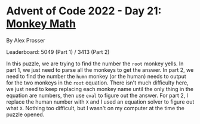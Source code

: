 # Advent of Code 2022 - Day 21: [Monkey Math](https://adventofcode.com/2022/day/21)
By Alex Prosser

Leaderboard: 5049 (Part 1) / 3413 (Part 2)

In this puzzle, we are trying to find the number the `root` monkey yells. In part 1, we just need to parse all the monkeys to get the answer. In part 2, we need to find the number the `humn` monkey (or the human) needs to output for the two monkeys in the `root` equation. There isn't much difficulty here, we just need to keep replacing each monkey name until the only thing in the equation are numbers, then use `eval` to figure out the answer. For part 2, I replace the human number with `X` and I used an equation solver to figure out what `X`. Nothing too difficult, but I wasn't on my computer at the time the puzzle opened.